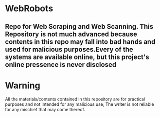 # WebRobots
Repo for Web Scraping and Web Scanning. This Repository is not much advanced because contents in this repo may fall into bad hands and used for malicious purposes.Every of the systems are available online, but this project's online pressence is never disclosed
---------------------------------------------------------------------
# Warning
All the materials/contents contained in this repository are for practical purposes and not intended for any malicious use;
The writer is not reliable for any mischief that may come thereof.
